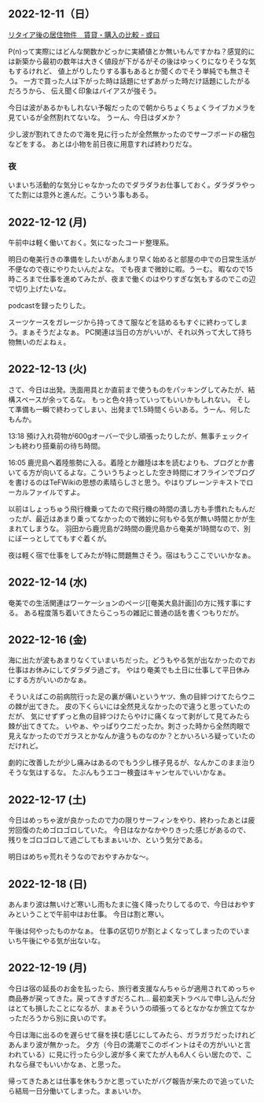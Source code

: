 ## 2022-12-11（日）

[リタイア後の居住物件　賃貸・購入の比較 - 或曰](https://blog2.issei.org/2022/12/10/wohnung-miete-vs-kaufen/)

P(n)って実際にはどんな関数かどっかに実績値とか無いもんですかね？感覚的には新築から最初の数年は大きく値段が下がるがその後はゆっくりになりそうな気もするけれど、
値上がりしたりする事もあるとか聞くのでそう単純でも無さそう。
一方で買った人は下がった時は話題にせずあがった時だけ話題にしたがるだろうから、
伝え聞く印象はバイアスが強そう。

今日は波があるかもしれない予報だったので朝からちょくちょくライブカメラを見ているが全然割れてないな。
うーん、今日はダメか？

少し波が割れてきたので海を見に行ったが全然無かったのでサーフボードの梱包などをする。
あとは小物を前日夜に用意すれば終わりだな。

### 夜

いまいち活動的な気分じゃなかったのでダラダラお仕事しておく。ダラダラやってた割には意外と進んだ。こういう事もある。

## 2022-12-12 (月)

午前中は軽く働いておく。気になったコード整理系。

明日の奄美行きの準備をしたいがあんまり早く始めると部屋の中での日常生活が不便なので夜にやりたいんだよな。
でも夜まで微妙に暇。うーむ。
暇なので15時ころまで仕事を進めてみたが、夜まで働くのはやりすぎな気もするのでこの辺で切り上げたいな。

podcastを録ったりした。

スーツケースをガレージから持ってきて服などを詰めるもすぐに終わってしまう。まぁそうだよなぁ。
PC関連は当日の方がいいが、それ以外って大して持ち物無いのだよねぇ。

## 2022-12-13 (火)

さて、今日は出発。洗面用具とか直前まで使うものをパッキングしてみたが、結構スペースが余ってるな。
もっと色々持っていってもいいかもしれない。
そして準備も一瞬で終わってしまい、出発まで1.5時間くらいある。うーん、何したもんか。

13:18 預け入れ荷物が600gオーバーで少し頑張ったりしたが、無事チェックインも終わり搭乗前の待ち時間。

16:05 鹿児島へ着陸態勢に入る。着陸とか離陸は本を読むよりも、ブログとか書いてる方が向いてるよな。こういうちよっとした空き時間にオフラインでブログを書けるのはTeFWikiの思想の素晴らしさと思う。やはりプレーンテキストでローカルファイルですよ。

以前はしょっちゅう飛行機乗ってたので飛行機の時間の潰し方も手慣れたもんだったが、最近はあまり乗ってなかったので微妙に何もやる気が無い時間とかが生まれてしまうな。
羽田から鹿児島が2時間の鹿児島から奄美が1時間なので、別にぼーっとしててもすぐ着くが。

夜は軽く宿で仕事をしてみたが特に問題無さそう。宿はもうここでいいかなぁ。

## 2022-12-14 (水)

奄美での生活関連はワーケーションのページ[[奄美大島計画]]の方に残す事にする。
ある程度落ち着いてきたらこっちの雑記に普通の話を書くつもりだが。

## 2022-12-16 (金)

海に出たが波もあまりなくていまいちだった。どうもやる気が出なかったのでお仕事はお休みにしてダラダラ過ごす。
やはり奄美でも土日に仕事して平日休みにする方がいいのかなぁ。

そういえばこの前病院行った足の裏が痛いというヤツ、魚の目絆つけてたらウニの棘が出てきた。
皮の下くらいには全然見えなかったので違うと思っていたのだが、
気にせずずっと魚の目絆つけたらやけに痛くなって剥がして見てみたら棘が出てきてた。
いやぁ、やっぱりウニだったか。刺さった時から全然肉眼で見えなかったのでガラスとかなんか違うものなのか？とかいろいろ疑っていたのだけれど。

劇的に改善したが少し痛みはあるのでもう少し様子見るが、なんかこのまま治りそうな気はするな。
たぶんもうエコー検査はキャンセルでいいかなぁ。

## 2022-12-17 (土)

今日はめっちゃ波が良かったので力の限りサーフィンをやり、終わったあとは疲労回復のためゴロゴロしていた。
今日はなかなかやりきった感じがあるので、残りをゴロゴロして過ごしてもまぁいいか、という気分である。

明日はめちゃ荒れそうなのでおやすみかな〜。

## 2022-12-18 (日)

あんまり波は無いけど寒いし雨もたまに強く降ったりしてるので、今日はおやすみということで午前中はお仕事。
今日は割と寒い。

午後は何やったものかなぁ。
仕事の区切りが割とよくなってしまったのでいまいち午後にやる気が出ないな。

## 2022-12-19 (月)

今日は宿の延長のお金を払ったら、旅行者支援なんちゃらが適用されてめっちゃ商品券が戻ってきた。戻ってきすぎだろこれ…
最初楽天トラベルで申し込んだ分はとても損したことになるが、まぁそういうの頑張ってるとなかなか旅立てなかっただろうから別に良いのです。

今日は海に出るのを遅らせて昼を挟む感じにしてみたら、ガラガラだったけれどあんまり波が無かった。
夕方（今日の満潮でこのポイントはその方がいいと言われている）に見に行ったら少し波が多く来てたが人も6人くらい居たので、これなら昼でもいいかなぁ、と思った。

帰ってきたあとは仕事を休もうかと思っていたがバグ報告が来たので追っていたら結局一日分働いてしまった。まぁいいか。
